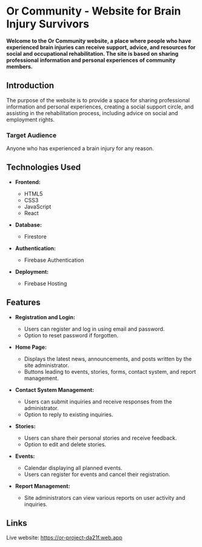 # Or Community - Website for Brain Injury Survivors

**Welcome to the Or Community website, a place where people who have experienced brain injuries can receive support, advice, and resources for social and occupational rehabilitation. The site is based on sharing professional information and personal experiences of community members.**

## Introduction

The purpose of the website is to provide a space for sharing professional information and personal experiences, creating a social support circle, and assisting in the rehabilitation process, including advice on social and employment rights.

### Target Audience

Anyone who has experienced a brain injury for any reason.

## Technologies Used

- **Frontend:**
  - HTML5
  - CSS3
  - JavaScript
  - React
    
- **Database:**
  - Firestore

- **Authentication:**
  - Firebase Authentication

- **Deployment:**
  - Firebase Hosting

## Features

- **Registration and Login:**
  - Users can register and log in using email and password.
  - Option to reset password if forgotten.

- **Home Page:**
  - Displays the latest news, announcements, and posts written by the site administrator.
  - Buttons leading to events, stories, forms, contact system, and report management.

- **Contact System Management:**
  - Users can submit inquiries and receive responses from the administrator.
  - Option to reply to existing inquiries.

- **Stories:**
  - Users can share their personal stories and receive feedback.
  - Option to edit and delete stories.

- **Events:**
  - Calendar displaying all planned events.
  - Users can register for events and cancel their registration.

- **Report Management:**
  - Site administrators can view various reports on user activity and inquiries.

## Links
  Live website: https://or-project-da21f.web.app
